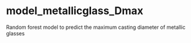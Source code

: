 # model_metallicglass_Dmax
Random forest model to predict the maximum casting diameter of metallic glasses
